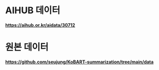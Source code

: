 # AIHUB 데이터
#### https://aihub.or.kr/aidata/30712
# 원본 데이터
#### https://github.com/seujung/KoBART-summarization/tree/main/data
